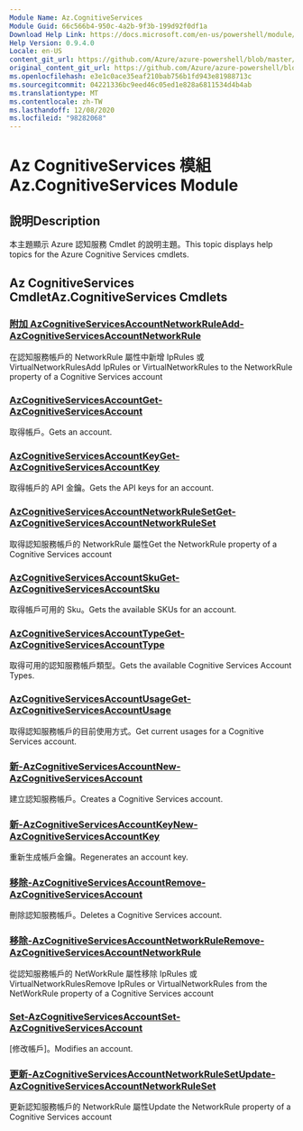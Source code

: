 ```yaml
---
Module Name: Az.CognitiveServices
Module Guid: 66c566b4-950c-4a2b-9f3b-199d92f0df1a
Download Help Link: https://docs.microsoft.com/en-us/powershell/module/az.cognitiveservices
Help Version: 0.9.4.0
Locale: en-US
content_git_url: https://github.com/Azure/azure-powershell/blob/master/src/CognitiveServices/CognitiveServices/help/Az.CognitiveServices.md
original_content_git_url: https://github.com/Azure/azure-powershell/blob/master/src/CognitiveServices/CognitiveServices/help/Az.CognitiveServices.md
ms.openlocfilehash: e3e1c0ace35eaf210bab756b1fd943e81988713c
ms.sourcegitcommit: 04221336bc9eed46c05ed1e828a6811534d4b4ab
ms.translationtype: MT
ms.contentlocale: zh-TW
ms.lasthandoff: 12/08/2020
ms.locfileid: "98282068"
---
```

# <span data-ttu-id="64b8f-101">Az CognitiveServices 模組</span><span class="sxs-lookup"><span data-stu-id="64b8f-101">Az.CognitiveServices Module</span></span>
## <span data-ttu-id="64b8f-102">說明</span><span class="sxs-lookup"><span data-stu-id="64b8f-102">Description</span></span>
<span data-ttu-id="64b8f-103">本主題顯示 Azure 認知服務 Cmdlet 的說明主題。</span><span class="sxs-lookup"><span data-stu-id="64b8f-103">This topic displays help topics for the Azure Cognitive Services cmdlets.</span></span>

## <span data-ttu-id="64b8f-104">Az CognitiveServices Cmdlet</span><span class="sxs-lookup"><span data-stu-id="64b8f-104">Az.CognitiveServices Cmdlets</span></span>
### [<span data-ttu-id="64b8f-105">附加 AzCognitiveServicesAccountNetworkRule</span><span class="sxs-lookup"><span data-stu-id="64b8f-105">Add-AzCognitiveServicesAccountNetworkRule</span></span>](Add-AzCognitiveServicesAccountNetworkRule.md)
<span data-ttu-id="64b8f-106">在認知服務帳戶的 NetworkRule 屬性中新增 IpRules 或 VirtualNetworkRules</span><span class="sxs-lookup"><span data-stu-id="64b8f-106">Add IpRules or VirtualNetworkRules to the NetworkRule property of a Cognitive Services account</span></span>

### [<span data-ttu-id="64b8f-107">AzCognitiveServicesAccount</span><span class="sxs-lookup"><span data-stu-id="64b8f-107">Get-AzCognitiveServicesAccount</span></span>](Get-AzCognitiveServicesAccount.md)
<span data-ttu-id="64b8f-108">取得帳戶。</span><span class="sxs-lookup"><span data-stu-id="64b8f-108">Gets an account.</span></span>

### [<span data-ttu-id="64b8f-109">AzCognitiveServicesAccountKey</span><span class="sxs-lookup"><span data-stu-id="64b8f-109">Get-AzCognitiveServicesAccountKey</span></span>](Get-AzCognitiveServicesAccountKey.md)
<span data-ttu-id="64b8f-110">取得帳戶的 API 金鑰。</span><span class="sxs-lookup"><span data-stu-id="64b8f-110">Gets the API keys for an account.</span></span>

### [<span data-ttu-id="64b8f-111">AzCognitiveServicesAccountNetworkRuleSet</span><span class="sxs-lookup"><span data-stu-id="64b8f-111">Get-AzCognitiveServicesAccountNetworkRuleSet</span></span>](Get-AzCognitiveServicesAccountNetworkRuleSet.md)
<span data-ttu-id="64b8f-112">取得認知服務帳戶的 NetworkRule 屬性</span><span class="sxs-lookup"><span data-stu-id="64b8f-112">Get the NetworkRule property of a Cognitive Services account</span></span>

### [<span data-ttu-id="64b8f-113">AzCognitiveServicesAccountSku</span><span class="sxs-lookup"><span data-stu-id="64b8f-113">Get-AzCognitiveServicesAccountSku</span></span>](Get-AzCognitiveServicesAccountSku.md)
<span data-ttu-id="64b8f-114">取得帳戶可用的 Sku。</span><span class="sxs-lookup"><span data-stu-id="64b8f-114">Gets the available SKUs for an account.</span></span>

### [<span data-ttu-id="64b8f-115">AzCognitiveServicesAccountType</span><span class="sxs-lookup"><span data-stu-id="64b8f-115">Get-AzCognitiveServicesAccountType</span></span>](Get-AzCognitiveServicesAccountType.md)
<span data-ttu-id="64b8f-116">取得可用的認知服務帳戶類型。</span><span class="sxs-lookup"><span data-stu-id="64b8f-116">Gets the available Cognitive Services Account Types.</span></span>

### [<span data-ttu-id="64b8f-117">AzCognitiveServicesAccountUsage</span><span class="sxs-lookup"><span data-stu-id="64b8f-117">Get-AzCognitiveServicesAccountUsage</span></span>](Get-AzCognitiveServicesAccountUsage.md)
<span data-ttu-id="64b8f-118">取得認知服務帳戶的目前使用方式。</span><span class="sxs-lookup"><span data-stu-id="64b8f-118">Get current usages for a Cognitive Services account.</span></span>

### [<span data-ttu-id="64b8f-119">新-AzCognitiveServicesAccount</span><span class="sxs-lookup"><span data-stu-id="64b8f-119">New-AzCognitiveServicesAccount</span></span>](New-AzCognitiveServicesAccount.md)
<span data-ttu-id="64b8f-120">建立認知服務帳戶。</span><span class="sxs-lookup"><span data-stu-id="64b8f-120">Creates a Cognitive Services account.</span></span>

### [<span data-ttu-id="64b8f-121">新-AzCognitiveServicesAccountKey</span><span class="sxs-lookup"><span data-stu-id="64b8f-121">New-AzCognitiveServicesAccountKey</span></span>](New-AzCognitiveServicesAccountKey.md)
<span data-ttu-id="64b8f-122">重新生成帳戶金鑰。</span><span class="sxs-lookup"><span data-stu-id="64b8f-122">Regenerates an account key.</span></span>

### [<span data-ttu-id="64b8f-123">移除-AzCognitiveServicesAccount</span><span class="sxs-lookup"><span data-stu-id="64b8f-123">Remove-AzCognitiveServicesAccount</span></span>](Remove-AzCognitiveServicesAccount.md)
<span data-ttu-id="64b8f-124">刪除認知服務帳戶。</span><span class="sxs-lookup"><span data-stu-id="64b8f-124">Deletes a Cognitive Services account.</span></span>

### [<span data-ttu-id="64b8f-125">移除-AzCognitiveServicesAccountNetworkRule</span><span class="sxs-lookup"><span data-stu-id="64b8f-125">Remove-AzCognitiveServicesAccountNetworkRule</span></span>](Remove-AzCognitiveServicesAccountNetworkRule.md)
<span data-ttu-id="64b8f-126">從認知服務帳戶的 NetWorkRule 屬性移除 IpRules 或 VirtualNetworkRules</span><span class="sxs-lookup"><span data-stu-id="64b8f-126">Remove IpRules or VirtualNetworkRules from the NetWorkRule property of a Cognitive Services account</span></span>

### [<span data-ttu-id="64b8f-127">Set-AzCognitiveServicesAccount</span><span class="sxs-lookup"><span data-stu-id="64b8f-127">Set-AzCognitiveServicesAccount</span></span>](Set-AzCognitiveServicesAccount.md)
<span data-ttu-id="64b8f-128">[修改帳戶]。</span><span class="sxs-lookup"><span data-stu-id="64b8f-128">Modifies an account.</span></span>

### [<span data-ttu-id="64b8f-129">更新-AzCognitiveServicesAccountNetworkRuleSet</span><span class="sxs-lookup"><span data-stu-id="64b8f-129">Update-AzCognitiveServicesAccountNetworkRuleSet</span></span>](Update-AzCognitiveServicesAccountNetworkRuleSet.md)
<span data-ttu-id="64b8f-130">更新認知服務帳戶的 NetworkRule 屬性</span><span class="sxs-lookup"><span data-stu-id="64b8f-130">Update the NetworkRule property of a Cognitive Services account</span></span>

